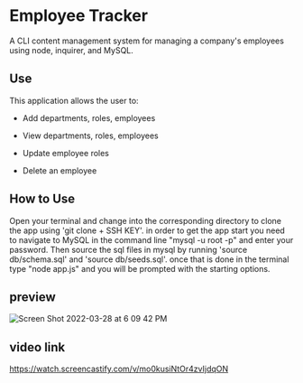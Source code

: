 # Employee Tracker

A CLI content management system for managing a company's employees using node, inquirer, and MySQL.

## Use

This application allows the user to:

  * Add departments, roles, employees

  * View departments, roles, employees

  * Update employee roles

  * Delete an employee

## How to Use

Open your terminal and change into the corresponding directory to clone the app using 'git clone + SSH KEY'. in order to get the app start you need to navigate to MySQL in the command line "mysql -u root -p" and enter your password. Then source the sql files in mysql by running 'source db/schema.sql' and 'source db/seeds.sql'.
once that is done in the terminal type "node app.js" and you will be prompted with the starting options.


## preview
![Screen Shot 2022-03-28 at 6 09 42 PM](https://user-images.githubusercontent.com/94732823/160495499-48aed5bd-ce5d-435c-8d60-36f1c164ae73.png)

## video link
https://watch.screencastify.com/v/mo0kusiNtOr4zvIjdqON
